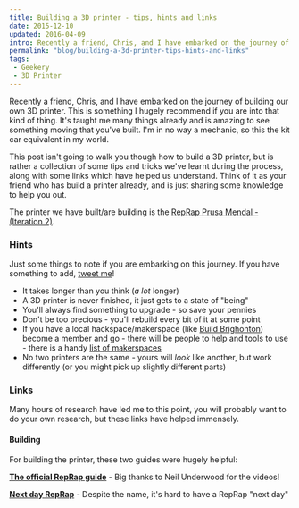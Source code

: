 ```yaml
---
title: Building a 3D printer - tips, hints and links
date: 2015-12-10
updated: 2016-04-09
intro: Recently a friend, Chris, and I have embarked on the journey of building our own 3D printer. This is something I hugely recommend if you are into that kind of thing. It's taught me many things already and is amazing to see something moving that you've built.
permalink: "blog/building-a-3d-printer-tips-hints-and-links"
tags:
 - Geekery
 - 3D Printer
---
```


Recently a friend, Chris, and I have embarked on the journey of building our own 3D printer. This is something I hugely recommend if you are into that kind of thing. It's taught me many things already and is amazing to see something moving that you've built. I'm in no way a mechanic, so this the kit car equivalent in my world.

This post isn't going to walk you though how to build a 3D printer, but is rather a collection of some tips and tricks we've learnt during the process, along with some links which have helped us understand. Think of it as your friend who has build a printer already, and is just sharing some knowledge to help you out.

The printer we have built/are building is the [RepRap Prusa Mendal - (Iteration 2)](http://reprap.org/wiki/Prusa_Mendel_(iteration_2)).

### Hints

Just some things to note if you are embarking on this journey. If you have something to add, [tweet me](http://www.twitter.com/mikestreety)!

- It takes longer than you think (_a lot_ longer)
- A 3D printer is never finished, it just gets to a state of "being"
- You'll always find something to upgrade - so save your pennies
- Don't be too precious - you'll rebuild every bit of it at some point
- If you have a local hackspace/makerspace (like [Build Brighonton](http://www.buildbrighton.com/)) become a member and go - there will be people to help and tools to use - there is a handy [list of makerspaces](http://www.hackspace.org.uk/wiki/Main_Page)
- No two printers are the same - yours will _look_ like another, but work differently (or you might pick up slightly different parts)

### Links

Many hours of research have led me to this point, you will probably want to do your own research, but these links have helped immensely.

#### Building

For building the printer, these two guides were hugely helpful:

**[The official RepRap guide](http://reprap.org/wiki/Prusa_Mendel_Assembly_(iteration_2))** - Big thanks to Neil Underwood for the videos!

**[Next day RepRap](http://www.nextdayreprap.co.uk/prusa-mendel-build-manual-contents/)** - Despite the name, it's hard to have a RepRap "next day"
